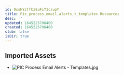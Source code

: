 ```yaml
---
id: 0xsHYzffCz8uFiY1csupT
title: Pic_process_email_alerts_+_templates Resources
desc: ''
updated: 1645225706400
created: 1645225706400
stub: false
isDir: true
---
```

## Imported Assets
- ![PIC Process Email Alerts - Templates.jpg](/assets/pic-process-email-alerts---templates.jpg)
